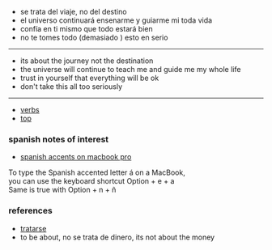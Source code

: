 - se trata del viaje, no del destino
- el universo continuará ensenarme y guiarme mi toda vida
- confía en ti mismo que todo estará bien
- no te tomes todo (demasiado ) esto en serio

---

- its about the journey not the destination
- the universe will continue to teach me and guide me my whole life
- trust in yourself that everything will be ok
- don't take this all too seriously

---

- [verbs](./verbs/Readme.md)
- [top](./top/Readme.md)

### spanish notes of interest

- [spanish accents on macbook pro](https://github.com/stormasm/spanish/blob/main/misc/macbook.md)

To type the Spanish accented letter á on a MacBook,   
you can use the keyboard shortcut Option + e + a   
Same is true with Option + n + ñ

### references

- [tratarse](https://www.spanishdict.com/translate/tratar)
- to be about, no se trata de dinero, its not about the money
